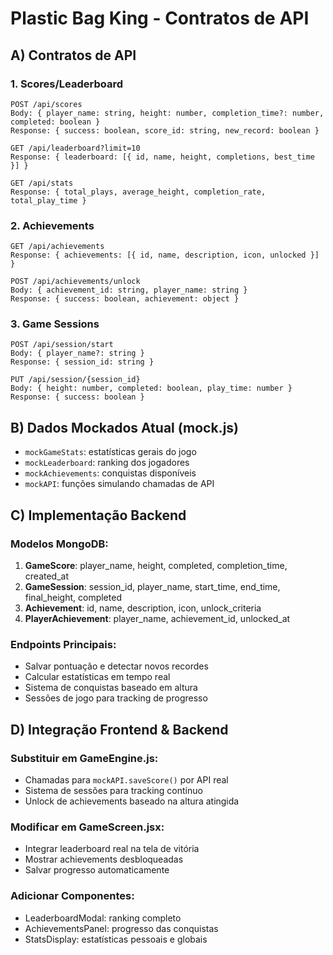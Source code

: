 # Plastic Bag King - Contratos de API

## A) Contratos de API

### 1. Scores/Leaderboard
```
POST /api/scores
Body: { player_name: string, height: number, completion_time?: number, completed: boolean }
Response: { success: boolean, score_id: string, new_record: boolean }

GET /api/leaderboard?limit=10
Response: { leaderboard: [{ id, name, height, completions, best_time }] }

GET /api/stats
Response: { total_plays, average_height, completion_rate, total_play_time }
```

### 2. Achievements
```
GET /api/achievements
Response: { achievements: [{ id, name, description, icon, unlocked }] }

POST /api/achievements/unlock
Body: { achievement_id: string, player_name: string }
Response: { success: boolean, achievement: object }
```

### 3. Game Sessions
```
POST /api/session/start
Body: { player_name?: string }
Response: { session_id: string }

PUT /api/session/{session_id}
Body: { height: number, completed: boolean, play_time: number }
Response: { success: boolean }
```

## B) Dados Mockados Atual (mock.js)

- `mockGameStats`: estatísticas gerais do jogo
- `mockLeaderboard`: ranking dos jogadores
- `mockAchievements`: conquistas disponíveis
- `mockAPI`: funções simulando chamadas de API

## C) Implementação Backend

### Modelos MongoDB:
1. **GameScore**: player_name, height, completed, completion_time, created_at
2. **GameSession**: session_id, player_name, start_time, end_time, final_height, completed
3. **Achievement**: id, name, description, icon, unlock_criteria
4. **PlayerAchievement**: player_name, achievement_id, unlocked_at

### Endpoints Principais:
- Salvar pontuação e detectar novos recordes
- Calcular estatísticas em tempo real
- Sistema de conquistas baseado em altura
- Sessões de jogo para tracking de progresso

## D) Integração Frontend & Backend

### Substituir em GameEngine.js:
- Chamadas para `mockAPI.saveScore()` por API real
- Sistema de sessões para tracking contínuo
- Unlock de achievements baseado na altura atingida

### Modificar em GameScreen.jsx:
- Integrar leaderboard real na tela de vitória
- Mostrar achievements desbloqueadas
- Salvar progresso automaticamente

### Adicionar Componentes:
- LeaderboardModal: ranking completo
- AchievementsPanel: progresso das conquistas
- StatsDisplay: estatísticas pessoais e globais